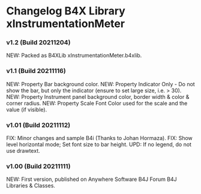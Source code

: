 # Changelog B4X Library xInstrumentationMeter

### v1.2 (Build 20211204)
NEW: Packed as B4XLib xInstrumentationMeter.b4xlib.

### v1.1 (Build 20211116)
NEW: Property Bar background color.
NEW: Property Indicator Only - Do not show the bar, but only the indicator (ensure to set large size, i.e. > 30).
NEW: Property Instrument panel background color, border width & color & corner radius.
NEW: Property Scale Font Color used for the scale and the value (if visible).

### v1.01 (Build 20211112)
FIX: Minor changes and sample B4i (Thanks to Johan Hormaza).
FIX: Show level horizontal mode; Set font size to bar height.
UPD: If no legend, do not use drawtext.

### v1.00 (Build 20211111)
NEW: First version, published on Anywhere Software B4J Forum B4J Libraries & Classes.
